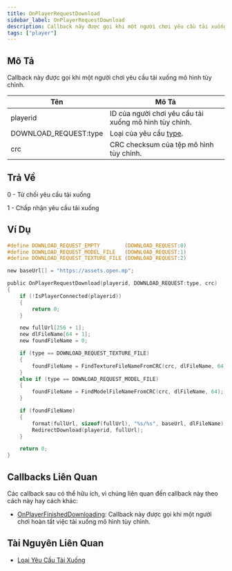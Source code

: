 ```yaml
---
title: OnPlayerRequestDownload
sidebar_label: OnPlayerRequestDownload
description: Callback này được gọi khi một người chơi yêu cầu tải xuống mô hình tùy chỉnh.
tags: ["player"]
---
```


<VersionWarn name='callback' version='SA-MP 0.3.DL R1' />

## Mô Tả

Callback này được gọi khi một người chơi yêu cầu tải xuống mô hình tùy chỉnh.

| Tên                  | Mô Tả                                                            |
|-----------------------|------------------------------------------------------------------|
| playerid              | ID của người chơi yêu cầu tải xuống mô hình tùy chỉnh.           |
| DOWNLOAD_REQUEST:type | Loại của yêu cầu [type](../resources/download-requests).         |
| crc                   | CRC checksum của tệp mô hình tùy chỉnh.                          |

## Trả Về

0 - Từ chối yêu cầu tải xuống

1 - Chấp nhận yêu cầu tải xuống

## Ví Dụ

```c
#define DOWNLOAD_REQUEST_EMPTY        (DOWNLOAD_REQUEST:0)
#define DOWNLOAD_REQUEST_MODEL_FILE   (DOWNLOAD_REQUEST:1)
#define DOWNLOAD_REQUEST_TEXTURE_FILE (DOWNLOAD_REQUEST:2)

new baseUrl[] = "https://assets.open.mp";

public OnPlayerRequestDownload(playerid, DOWNLOAD_REQUEST:type, crc)
{
    if (!IsPlayerConnected(playerid))
    {
        return 0;
    }

    new fullUrl[256 + 1];
    new dlFileName[64 + 1];
    new foundFileName = 0;

    if (type == DOWNLOAD_REQUEST_TEXTURE_FILE)
    {
        foundFileName = FindTextureFileNameFromCRC(crc, dlFileName, 64);
    }
    else if (type == DOWNLOAD_REQUEST_MODEL_FILE)
    {
        foundFileName = FindModelFileNameFromCRC(crc, dlFileName, 64);
    }

    if (foundFileName)
    {
        format(fullUrl, sizeof(fullUrl), "%s/%s", baseUrl, dlFileName);
        RedirectDownload(playerid, fullUrl);
    }

    return 0;
}
```

## Callbacks Liên Quan

Các callback sau có thể hữu ích, vì chúng liên quan đến callback này theo cách này hay cách khác:

- [OnPlayerFinishedDownloading](OnPlayerFinishedDownloading): Callback này được gọi khi một người chơi hoàn tất việc tải xuống mô hình tùy chỉnh.

## Tài Nguyên Liên Quan

- [Loại Yêu Cầu Tải Xuống](../resources/download-requests)